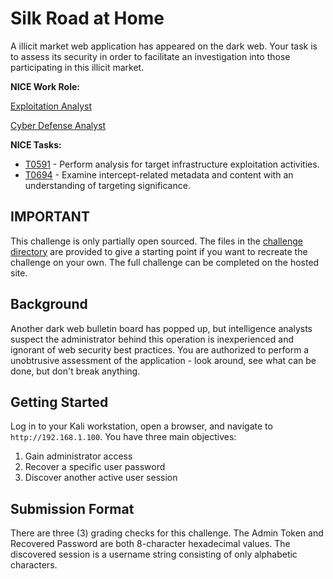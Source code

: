 # Silk Road at Home


A illicit market web application has appeared on the dark web. Your task is to assess its security in order to facilitate an investigation into those participating in this illicit market.


**NICE Work Role:**   

[Exploitation Analyst](https://niccs.cisa.gov/workforce-development/nice-framework)

[Cyber Defense Analyst](https://niccs.cisa.gov/workforce-development/nice-framework)


**NICE Tasks:**

- [T0591](https://niccs.cisa.gov/workforce-development/nice-framework) - Perform analysis for target infrastructure exploitation activities.
- [T0694](https://niccs.cisa.gov/workforce-development/nice-framework) - Examine intercept-related metadata and content with an understanding of targeting significance.


## IMPORTANT
This challenge is only partially open sourced. The files in the [challenge directory](challenge) are provided to give a starting point if you want to recreate the challenge on your own. The full challenge can be completed on the hosted site.

## Background  

Another dark web bulletin board has popped up, but intelligence analysts suspect the administrator behind this operation is inexperienced and ignorant of web security best practices. You are authorized to perform a unobtrusive assessment of the application - look around, see what can be done, but don't break anything. 


## Getting Started

Log in to your Kali workstation, open a browser, and navigate to `http://192.168.1.100`. You have three main objectives:
  1. Gain administrator access
  2. Recover a specific user password
  3. Discover another active user session

## Submission Format

There are three (3) grading checks for this challenge. The Admin Token and Recovered Password are both 8-character hexadecimal values. The discovered session is a username string consisting of only alphabetic characters. 
